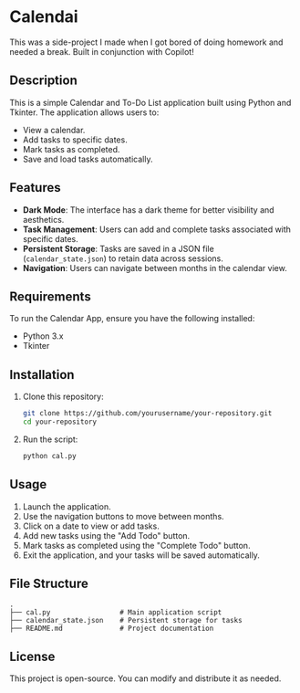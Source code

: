 # Calendai

This was a side-project I made when I got bored of doing homework and needed a break. Built in conjunction with Copilot!

## Description
This is a simple Calendar and To-Do List application built using Python and Tkinter. The application allows users to:
- View a calendar.
- Add tasks to specific dates.
- Mark tasks as completed.
- Save and load tasks automatically.

## Features
- **Dark Mode**: The interface has a dark theme for better visibility and aesthetics.
- **Task Management**: Users can add and complete tasks associated with specific dates.
- **Persistent Storage**: Tasks are saved in a JSON file (`calendar_state.json`) to retain data across sessions.
- **Navigation**: Users can navigate between months in the calendar view.

## Requirements
To run the Calendar App, ensure you have the following installed:

- Python 3.x
- Tkinter

## Installation
1. Clone this repository:
   ```sh
   git clone https://github.com/yourusername/your-repository.git
   cd your-repository
   ```
2. Run the script:
   ```sh
   python cal.py
   ```

## Usage
1. Launch the application.
2. Use the navigation buttons to move between months.
3. Click on a date to view or add tasks.
4. Add new tasks using the "Add Todo" button.
5. Mark tasks as completed using the "Complete Todo" button.
6. Exit the application, and your tasks will be saved automatically.

## File Structure
```
.
├── cal.py                 # Main application script
├── calendar_state.json    # Persistent storage for tasks
├── README.md              # Project documentation
```

## License
This project is open-source. You can modify and distribute it as needed.

